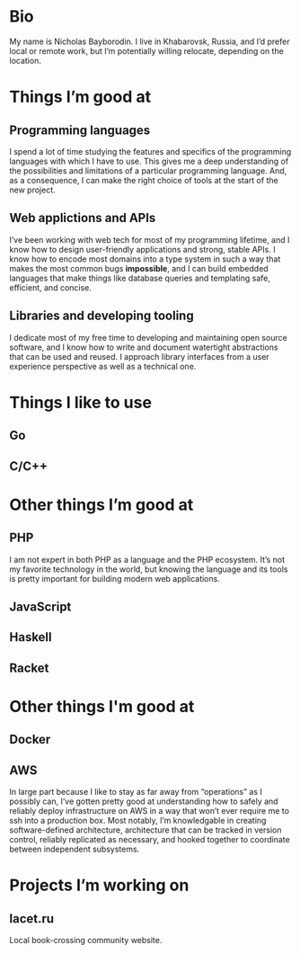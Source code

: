 # Bio
My name is Nicholas Bayborodin. I live in Khabarovsk, Russia, and I’d prefer local or remote work, but I’m potentially willing relocate, depending on the location.

# Things I’m good at
## Programming languages
I spend a lot of time studying the features and specifics of the programming languages ​​with which I have to use. This gives me a deep understanding of the possibilities and limitations of a particular programming language. And, as a consequence, I can make the right choice of tools at the start of the new project.

## Web applictions and APIs
I’ve been working with web tech for most of my programming lifetime, and I know how to design user-friendly applications and strong, stable APIs. I know how to encode most domains into a type system in such a way that makes the most common bugs **impossible**, and I can build embedded languages that make things like database queries and templating safe, efficient, and concise.

## Libraries and developing tooling
I dedicate most of my free time to developing and maintaining open source software, and I know how to write and document watertight abstractions that can be used and reused. I approach library interfaces from a user experience perspective as well as a technical one.

# Things I like to use
## Go
## C/C++

# Other things I’m good at
## PHP
I am not expert in both PHP as a language and the PHP ecosystem. It’s not my favorite technology in the world, but knowing the language and its tools is pretty important for building modern web applications.

## JavaScript
## Haskell
## Racket

# Other things I'm good at
## Docker

## AWS
In large part because I like to stay as far away from “operations” as I possibly can, I’ve gotten pretty good at understanding how to safely and reliably deploy infrastructure on AWS in a way that won’t ever require me to ssh into a production box. Most notably, I’m knowledgable in creating software-defined architecture, architecture that can be tracked in version control, reliably replicated as necessary, and hooked together to coordinate between independent subsystems.

# Projects I’m working on
## lacet.ru
Local book-crossing community website.